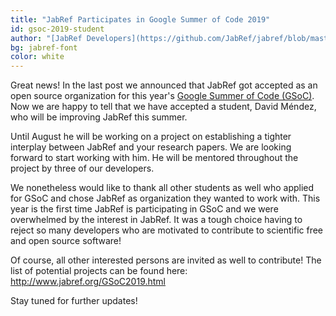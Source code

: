 ```yaml
---
title: "JabRef Participates in Google Summer of Code 2019"
id: gsoc-2019-student
author: "[JabRef Developers](https://github.com/JabRef/jabref/blob/master/DEVELOPERS)"
bg: jabref-font
color: white
---
```


Great news! In the last post we announced that JabRef got accepted as an open source organization for this year's [Google Summer of Code (GSoC)](https://summerofcode.withgoogle.com/). 
Now we are happy to tell that we have accepted a student, David Méndez, who will be improving JabRef this summer.

Until August he will be working on a project on establishing a tighter interplay between JabRef and your research papers.
We are looking forward to start working with him. He will be mentored throughout the project by three of our developers.

We nonetheless would like to thank all other students as well who applied for GSoC and chose JabRef as organization they wanted to work with.
This year is the first time JabRef is participating in GSoC and we were overwhelmed by the interest in JabRef.
It was a tough choice having to reject so many developers who are motivated to contribute to scientific free and open source software!

Of course, all other interested persons are invited as well to contribute! The list of potential projects can be found here: http://www.jabref.org/GSoC2019.html

Stay tuned for further updates!
